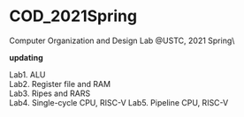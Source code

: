 # COD_2021Spring
Computer Organization and Design Lab @USTC, 2021 Spring\

**updating** 

Lab1. ALU\
Lab2. Register file and RAM\
Lab3. Ripes and RARS\
Lab4. Single-cycle CPU, RISC-V
Lab5. Pipeline CPU, RISC-V
